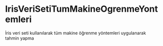 # IrisVeriSetiTumMakineOgrenmeYontemleri
İris veri seti kullanılarak tüm makine öğrenme yöntemleri uygulanarak tahmin yapma
